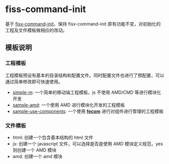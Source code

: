 
# fiss-command-init

基于 [fisx-command-init](https://github.com/wuhy/fisx-command-init)，保持 fisx-command-init 原有功能不变，对初始化的工程及文件模板做相应的改动。

## 模板说明

### 工程模板

工程模板预设有基本的目录结构和配置文件。同时配置文件也进行了预配置，可以通过简单修改即可快速使用。

* [simple-m](https://github.com/fiss-scaffold/simple-m): 一个简单的移动端工程模板，js 不使用 AMD/CMD 等进行模块化开发
* [sample-amd](https://github.com/fiss-scaffold/sample-amd): 一个使用 AMD 进行模块化开发的工程模板
* [sample-use-components](https://github.com/fiss-scaffold/sample-use-components): 一个使用 **[fecom](https://github.com/icefox0801/fecom)** 进行对组件进行管理的工程模板


### 文件模板

- html: 创建一个包含基本结构的 html 文件
- js: 创建一个 javascript 文件，可以选择是否是使用 AMD 模块定义规范，yes 则创建一个 AMD 模块
- amd: 创建一个 amd 模块